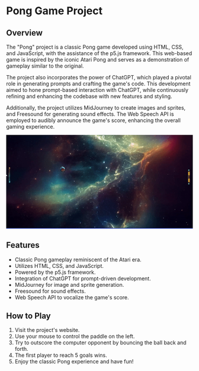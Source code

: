 # Pong Game Project

## Overview

The "Pong" project is a classic Pong game developed using HTML, CSS, and JavaScript, with the assistance of the p5.js framework. This web-based game is inspired by the iconic Atari Pong and serves as a demonstration of gameplay similar to the original.

The project also incorporates the power of ChatGPT, which played a pivotal role in generating prompts and crafting the game's code. This development aimed to hone prompt-based interaction with ChatGPT, while continuously refining and enhancing the codebase with new features and styling.

Additionally, the project utilizes MidJourney to create images and sprites, and Freesound for generating sound effects. The Web Speech API is employed to audibly announce the game's score, enhancing the overall gaming experience.

![display web](./imgs/ezgif.com-crop%20(4).gif)

## Features

- Classic Pong gameplay reminiscent of the Atari era.
- Utilizes HTML, CSS, and JavaScript.
- Powered by the p5.js framework.
- Integration of ChatGPT for prompt-driven development.
- MidJourney for image and sprite generation.
- Freesound for sound effects.
- Web Speech API to vocalize the game's score.

## How to Play

1. Visit the project's website.
2. Use your mouse to control the paddle on the left.
3. Try to outscore the computer opponent by bouncing the ball back and forth.
4. The first player to reach 5 goals wins.
5. Enjoy the classic Pong experience and have fun!


